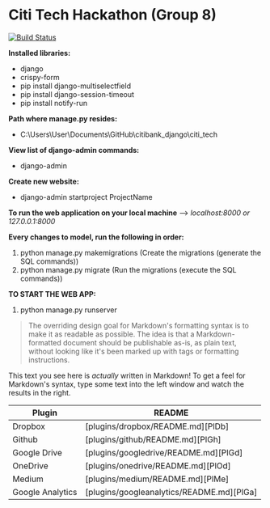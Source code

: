 # Citi Tech Hackathon (Group 8)

[![Build Status](https://travis-ci.org/joemccann/dillinger.svg?branch=master)](https://travis-ci.org/joemccann/dillinger)

**Installed libraries:**

  - django
  - crispy-form
  - pip install django-multiselectfield
  - pip install django-session-timeout
  - pip install notify-run

**Path where manage.py resides:**
  - C:\Users\User\Documents\GitHub\citibank_django\citi_tech

**View list of django-admin commands:**
  - django-admin

**Create new website:**
  - django-admin startproject ProjectName

**To run the web application on your local machine** -->    *localhost:8000 or 127.0.0.1:8000*

**Every changes to model, run the following in order:**
1)	python manage.py makemigrations	(Create the migrations (generate the SQL commands))
2)	python manage.py migrate	(Run the migrations (execute the SQL commands))



**TO START THE WEB APP:**
1)	python manage.py  runserver


> The overriding design goal for Markdown's
> formatting syntax is to make it as readable
> as possible. The idea is that a
> Markdown-formatted document should be
> publishable as-is, as plain text, without
> looking like it's been marked up with tags
> or formatting instructions.

This text you see here is *actually* written in Markdown! To get a feel for Markdown's syntax, type some text into the left window and watch the results in the right.


| Plugin | README |
| ------ | ------ |
| Dropbox | [plugins/dropbox/README.md][PlDb] |
| Github | [plugins/github/README.md][PlGh] |
| Google Drive | [plugins/googledrive/README.md][PlGd] |
| OneDrive | [plugins/onedrive/README.md][PlOd] |
| Medium | [plugins/medium/README.md][PlMe] |
| Google Analytics | [plugins/googleanalytics/README.md][PlGa] |

